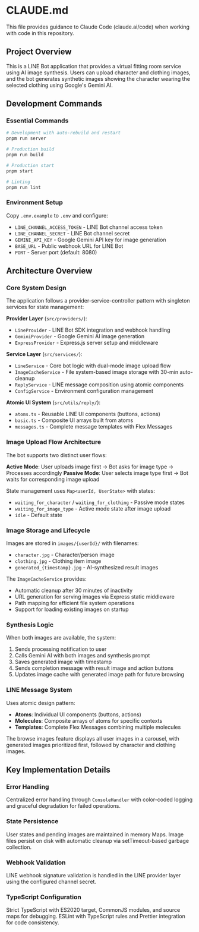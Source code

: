 # CLAUDE.md

This file provides guidance to Claude Code (claude.ai/code) when working with code in this repository.

## Project Overview

This is a LINE Bot application that provides a virtual fitting room service using AI image synthesis. Users can upload character and clothing images, and the bot generates synthetic images showing the character wearing the selected clothing using Google's Gemini AI.

## Development Commands

### Essential Commands

```bash
# Development with auto-rebuild and restart
pnpm run server

# Production build
pnpm run build

# Production start
pnpm start

# Linting
pnpm run lint
```

### Environment Setup

Copy `.env.example` to `.env` and configure:

- `LINE_CHANNEL_ACCESS_TOKEN` - LINE Bot channel access token
- `LINE_CHANNEL_SECRET` - LINE Bot channel secret
- `GEMINI_API_KEY` - Google Gemini API key for image generation
- `BASE_URL` - Public webhook URL for LINE Bot
- `PORT` - Server port (default: 8080)

## Architecture Overview

### Core System Design

The application follows a provider-service-controller pattern with singleton services for state management:

**Provider Layer** (`src/providers/`):

- `LineProvider` - LINE Bot SDK integration and webhook handling
- `GeminiProvider` - Google Gemini AI image generation
- `ExpressProvider` - Express.js server setup and middleware

**Service Layer** (`src/services/`):

- `LineService` - Core bot logic with dual-mode image upload flow
- `ImageCacheService` - File system-based image storage with 30-min auto-cleanup
- `ReplyService` - LINE message composition using atomic components
- `ConfigService` - Environment configuration management

**Atomic UI System** (`src/utils/reply/`):

- `atoms.ts` - Reusable LINE UI components (buttons, actions)
- `basic.ts` - Composite UI arrays built from atoms
- `messages.ts` - Complete message templates with Flex Messages

### Image Upload Flow Architecture

The bot supports two distinct user flows:

**Active Mode**: User uploads image first → Bot asks for image type → Processes accordingly
**Passive Mode**: User selects image type first → Bot waits for corresponding image upload

State management uses `Map<userId, UserState>` with states:

- `waiting_for_character` / `waiting_for_clothing` - Passive mode states
- `waiting_for_image_type` - Active mode state after image upload
- `idle` - Default state

### Image Storage and Lifecycle

Images are stored in `images/{userId}/` with filenames:

- `character.jpg` - Character/person image
- `clothing.jpg` - Clothing item image
- `generated_{timestamp}.jpg` - AI-synthesized result images

The `ImageCacheService` provides:

- Automatic cleanup after 30 minutes of inactivity
- URL generation for serving images via Express static middleware
- Path mapping for efficient file system operations
- Support for loading existing images on startup

### Synthesis Logic

When both images are available, the system:

1. Sends processing notification to user
2. Calls Gemini AI with both images and synthesis prompt
3. Saves generated image with timestamp
4. Sends completion message with result image and action buttons
5. Updates image cache with generated image path for future browsing

### LINE Message System

Uses atomic design pattern:

- **Atoms**: Individual UI components (buttons, actions)
- **Molecules**: Composite arrays of atoms for specific contexts
- **Templates**: Complete Flex Messages combining multiple molecules

The browse images feature displays all user images in a carousel, with generated images prioritized first, followed by character and clothing images.

## Key Implementation Details

### Error Handling

Centralized error handling through `ConsoleHandler` with color-coded logging and graceful degradation for failed operations.

### State Persistence

User states and pending images are maintained in memory Maps. Image files persist on disk with automatic cleanup via setTimeout-based garbage collection.

### Webhook Validation

LINE webhook signature validation is handled in the LINE provider layer using the configured channel secret.

### TypeScript Configuration

Strict TypeScript with ES2020 target, CommonJS modules, and source maps for debugging. ESLint with TypeScript rules and Prettier integration for code consistency.

